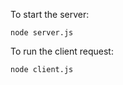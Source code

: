 

To start the server:
```shell
node server.js
```

To run the client request:
```shell
node client.js
```
